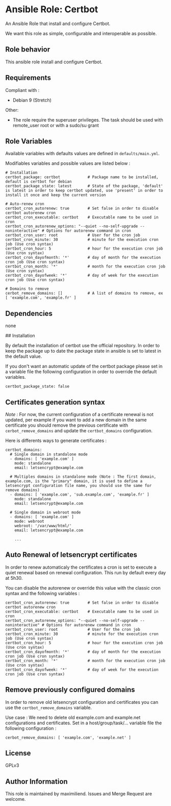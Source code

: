 # Ansible Role: Certbot

An Ansible Role that install and configure Certbot.

We want this role as simple, configurable and interoperable as possible.


## Role behavior

This ansible role install and configure Certbot.


## Requirements

Compliant with :
- Debian 9 (Stretch)

Other:
- The role require the superuser privileges. The task should be used with remote_user root or with a sudo/su grant


## Role Variables

Available variables with defaults values are defined in `defaults/main.yml`.

Modifiables variables and possible values are listed below :

```
# Installation
certbot_package: certbot            # Package name to be installed, default is certbot for debian
certbot_package_state: latest       # State of the package, 'default' is latest in order to keep certbot updated, use 'present' in order to install it once and keep the current version

# Auto-renew cron
certbot_cron_autorenew: true        # Set false in order to disable certbot autorenew cron
certbot_cron_executable: certbot    # Executable name to be used in cron
certbot_cron_autorenew_options: "--quiet --no-self-upgrade --noninteractive" # Options for autorenew command in cron
certbot_cron_user: root             # User for the cron job
certbot_cron_minute: 30             # minute for the execution cron job (Use cron syntax)
certbot_cron_hour: 5                # hour for the execution cron job (Use cron syntax)
certbot_cron_dayofmonth: '*'        # day of month for the execution cron job (Use cron syntax)
certbot_cron_month: '*'             # month for the execution cron job (Use cron syntax)
certbot_cron_dayofweek: '*'         # day of week for the execution cron job (Use cron syntax)

# Domains to remove
cerbot_remove_domains: []           # A list of domains to remove, ex [ 'example.com', 'example.fr' ]
```

## Dependencies

none


## Installation

By default the installation of certbot use the official repository. In order to keep the package up to date the package state in ansible is set to latest in the default value.

If you don't want an automatic update of the certbot package please set in a variable file the following configuration in order to override the default variables.

```
certbot_package_state: false
```


## Certificates generation syntax

*Note :* For now, the current configuration of a certificate renewal is not updated, per example if you want to add a new domain in the same certificate you should remove the previous certificate with `cerbot_remove_domains` and update the `certbot_domains` configuration.

Here is differents ways to generate certificates :

```
certbot_domains:
  # Single domain in standalone mode
  - domains: [ 'example.com' ]
    mode: standalone
    email: letsencrypt@example.com

  # Multiples domains in standalone mode (Note : The first domain, example.com, is the "primary" domain, it is used to define a letsencrypt configuration file name, you should use the same for remove domains)
  - domains: [ 'example.com', 'sub.example.com', 'example.fr' ]
    mode: standalone
    email: letsencrypt@example.com

  # Single domain in webroot mode
  - domains: [ 'example.com' ]
    mode: webroot
    webroot: '/var/www/html/'
    email: letsencrypt@example.com

    ...
```

## Auto Renewal of letsencrypt certificates

In order to renew automaticaly the certificates a cron is set to execute a quiet renewal based on renewal configuration. This run by default every day at 5h30.

You can disable the autorenew or override this value with the classic cron syntax and the following variables :

```
certbot_cron_autorenew: true        # Set false in order to disable certbot autorenew cron
certbot_cron_executable: certbot    # Executable name to be used in cron
certbot_cron_autorenew_options: "--quiet --no-self-upgrade --noninteractive" # Options for autorenew command in cron
certbot_cron_user: root             # User for the cron job
certbot_cron_minute: 30             # minute for the execution cron job (Use cron syntax)
certbot_cron_hour: 5                # hour for the execution cron job (Use cron syntax)
certbot_cron_dayofmonth: '*'        # day of month for the execution cron job (Use cron syntax)
certbot_cron_month: '*'             # month for the execution cron job (Use cron syntax)
certbot_cron_dayofweek: '*'         # day of week for the execution cron job (Use cron syntax)
```


## Remove previously configured domains

In order to remove old letsencrypt configuration and certificates you can use the `certbot_remove_domains` variable.

Use case : We need to delete old example.com and example.net configurations and certificates. Set in a host/group/task/... variable file the following configuration :
```
cerbot_remove_domains: [ 'example.com', 'example.net' ]
```


## License

GPLv3


## Author Information

This role is maintained by maximiliend. Issues and Merge Request are welcome.
